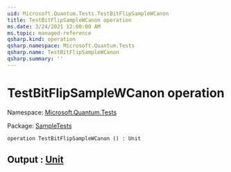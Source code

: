 ```yaml
---
uid: Microsoft.Quantum.Tests.TestBitFlipSampleWCanon
title: TestBitFlipSampleWCanon operation
ms.date: 3/24/2021 12:00:00 AM
ms.topic: managed-reference
qsharp.kind: operation
qsharp.namespace: Microsoft.Quantum.Tests
qsharp.name: TestBitFlipSampleWCanon
qsharp.summary: ''
---
```


# TestBitFlipSampleWCanon operation

Namespace: [Microsoft.Quantum.Tests](xref:Microsoft.Quantum.Tests)

Package: [SampleTests](https://nuget.org/packages/SampleTests)




```qsharp
operation TestBitFlipSampleWCanon () : Unit
```


## Output : [Unit](xref:microsoft.quantum.lang-ref.unit)


